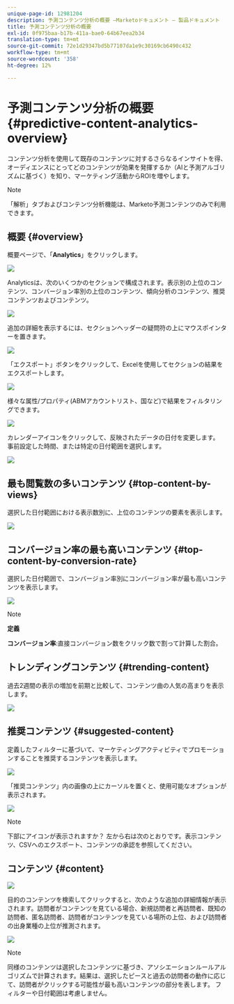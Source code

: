 ```yaml
---
unique-page-id: 12981204
description: 予測コンテンツ分析の概要 —Marketoドキュメント — 製品ドキュメント
title: 予測コンテンツ分析の概要
exl-id: 0f975baa-b17b-411a-bae0-64b67eea2b34
translation-type: tm+mt
source-git-commit: 72e1d29347bd5b77107da1e9c30169cb6490c432
workflow-type: tm+mt
source-wordcount: '358'
ht-degree: 12%

---
```


# 予測コンテンツ分析の概要{#predictive-content-analytics-overview}

コンテンツ分析を使用して既存のコンテンツに対するさらなるインサイトを得、オーディエンスにとってどのコンテンツが効果を発揮するか（AIと予測アルゴリズムに基づく）を知り、マーケティング活動からROIを増やします。

>[!NOTE]
>
>「解析」タブおよびコンテンツ分析機能は、Marketo予測コンテンツのみで利用できます。

## 概要 {#overview}

概要ページで、「**Analytics**」をクリックします。

![](assets/one.png)

Analyticsは、次のいくつかのセクションで構成されます。表示別の上位のコンテンツ、コンバージョン率別の上位のコンテンツ、傾向分析のコンテンツ、推奨コンテンツおよびコンテンツ。

![](assets/new-2.png)

追加の詳細を表示するには、セクションヘッダーの疑問符の上にマウスポインターを置きます。

![](assets/new-3.png)

「エクスポート」ボタンをクリックして、Excelを使用してセクションの結果をエクスポートします。

![](assets/new-3point5.png)

様々な属性/プロパティ(ABMアカウントリスト、国など)で結果をフィルタリングできます。

![](assets/pca.png)

カレンダーアイコンをクリックして、反映されたデータの日付を変更します。 事前設定した時間、または特定の日付範囲を選択します。

![](assets/dates.png)

## 最も閲覧数の多いコンテンツ {#top-content-by-views}

選択した日付範囲における表示数別に、上位のコンテンツの要素を表示します。

![](assets/new-6.png)

## コンバージョン率の最も高いコンテンツ {#top-content-by-conversion-rate}

選択した日付範囲で、コンバージョン率別にコンバージョン率が最も高いコンテンツを表示します。

![](assets/new-7.png)

>[!NOTE]
>
>**定義**
>
>**コンバージョン率**:直接コンバージョン数をクリック数で割って計算した割合。

## トレンディングコンテンツ {#trending-content}

過去2週間の表示の増加を前期と比較して、コンテンツ曲の人気の高まりを表示します。

![](assets/new-8.png)

## 推奨コンテンツ {#suggested-content}

定義したフィルターに基づいて、マーケティングアクティビティでプロモーションすることを推奨するコンテンツを表示します。

![](assets/image2017-10-3-10-3a18-3a35.png)

「推奨コンテンツ」内の画像の上にカーソルを置くと、使用可能なオプションが表示されます。

![](assets/image2017-10-3-10-3a21-3a37.png)

>[!NOTE]
>
>下部にアイコンが表示されますか？ 左から右は次のとおりです。表示コンテンツ、CSVへのエクスポート、コンテンツの承認を参照してください。

## コンテンツ {#content}

![](assets/image2017-10-3-10-3a22-3a24.png)

目的のコンテンツを検索してクリックすると、次のような追加の詳細情報が表示されます。訪問者がコンテンツを見ている場合、新規訪問者と再訪問者、既知の訪問者、匿名訪問者、訪問者がコンテンツを見ている場所の上位、および訪問者の出身業種の上位が推測されます。

![](assets/image2017-10-3-10-3a23-3a40.png)

>[!NOTE]
>
>同様のコンテンツは選択したコンテンツに基づき、アソシエーションルールアルゴリズムで計算されます。結果は、選択したピースと過去の訪問者の動作に応じて、訪問者がクリックする可能性が最も高いコンテンツの部分を表します。 フィルターや日付範囲は考慮しません。
